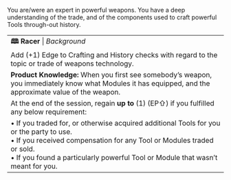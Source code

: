You are/were an expert in powerful weapons. You have a deep understanding of the trade, and of the components used to craft powerful Tools through-out history.

|                                                                                                                                                                                                                                                        |
| ------------------------------------------------------------------------------------------------------------------------------------------------------------------------------------------------------------------------------------------------------ |
| **🕮 Racer** \| *Background*                                                                                                                                                                                                                           |
| Add (+1) Edge to Crafting and History checks with regard to the topic or trade of weapons technology.                                                                                                                                                  |
| **Product Knowledge:** When you first see somebody’s weapon, you immediately know what Modules it has equipped, and the approximate value of the weapon.                                                                                               |
| At the end of the session, regain **up to** (1) (EP⇧) if you fulfilled any below requirement:                                                                                                                                                          |
| • If you traded for, or otherwise acquired additional Tools for you or the party to use.<br>• If you received compensation for any Tool or Modules traded or sold.<br>• If you found a particularly powerful Tool or Module that wasn’t meant for you. |


